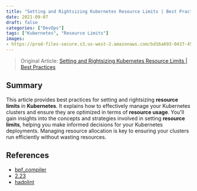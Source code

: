 ```yaml
---
title: "Setting and Rightsizing Kubernetes Resource Limits | Best Practices"
date: 2021-09-07
draft: false
categories: ["DevOps"]
tags: ["Kubernetes", "Resource Limits"]
images:
- https://prod-files-secure.s3.us-west-2.amazonaws.com/bd16a693-0437-45a1-9aec-255351a830a8/e49198ab-918e-42ae-b7ba-c5b5c62f7553/6230b59cf6625470dfc15d6f_1.22.png
---
```


> Original Article: [Setting and Rightsizing Kubernetes Resource Limits | Best Practices](https://www.containiq.com/post/setting-and-rightsizing-kubernetes-resource-limits)

## Summary

This article provides best practices for setting and rightsizing **resource limits** in **Kubernetes**. It explains how to effectively manage your Kubernetes clusters and ensure they are optimized in terms of **resource usage**. You'll gain insights into the concepts and strategies involved in setting **resource limits**, helping you make informed decisions for your Kubernetes deployments. Managing resource allocation is key to ensuring your clusters run efficiently without wasting resources.


## References

*   [bpf_compiler](https://prod-files-secure.s3.us-west-2.amazonaws.com/bd16a693-0437-45a1-9aec-255351a830a8/5a03e7d4-2936-4f1b-9a8f-9ca312bee92d/623a4dbe2ec60002eb97fca1_bpf_compiler.png)
*   [2.23](https://prod-files-secure.s3.us-west-2.amazonaws.com/bd16a693-0437-45a1-9aec-255351a830a8/3888e096-6ab7-48d5-97ab-9a6bbf5278be/623a4dd85b4acd8c040fa9f2_2.23.png)
*   [hadolint](https://prod-files-secure.s3.us-west-2.amazonaws.com/bd16a693-0437-45a1-9aec-255351a830a8/63453140-37ec-4e81-bff8-fb6b0f63a629/6230ef19627012cfdaa687d0_hadolint.png)
